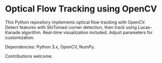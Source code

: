 # Optical Flow Tracking using OpenCV

This Python repository implements optical flow tracking with OpenCV. Detect features with ShiTomasi corner detection, then track using Lucas-Kanade algorithm. Real-time visualization included. Adjust parameters for customization. 

Dependencies: Python 3.x, OpenCV, NumPy. 

Contributions welcome.
